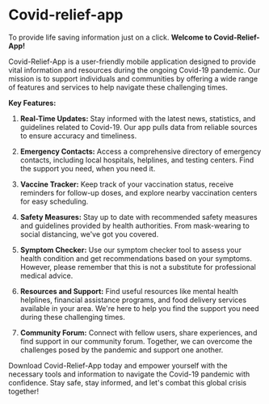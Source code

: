 # Covid-relief-app
To provide life saving information just on a click.
**Welcome to Covid-Relief-App!**

Covid-Relief-App is a user-friendly mobile application designed to provide vital information and resources during the ongoing Covid-19 pandemic. Our mission is to support individuals and communities by offering a wide range of features and services to help navigate these challenging times.

**Key Features:**

1. **Real-Time Updates:** Stay informed with the latest news, statistics, and guidelines related to Covid-19. Our app pulls data from reliable sources to ensure accuracy and timeliness.

2. **Emergency Contacts:** Access a comprehensive directory of emergency contacts, including local hospitals, helplines, and testing centers. Find the support you need, when you need it.

3. **Vaccine Tracker:** Keep track of your vaccination status, receive reminders for follow-up doses, and explore nearby vaccination centers for easy scheduling.

4. **Safety Measures:** Stay up to date with recommended safety measures and guidelines provided by health authorities. From mask-wearing to social distancing, we've got you covered.

5. **Symptom Checker:** Use our symptom checker tool to assess your health condition and get recommendations based on your symptoms. However, please remember that this is not a substitute for professional medical advice.

6. **Resources and Support:** Find useful resources like mental health helplines, financial assistance programs, and food delivery services available in your area. We're here to help you find the support you need during these challenging times.

7. **Community Forum:** Connect with fellow users, share experiences, and find support in our community forum. Together, we can overcome the challenges posed by the pandemic and support one another.

Download Covid-Relief-App today and empower yourself with the necessary tools and information to navigate the Covid-19 pandemic with confidence. Stay safe, stay informed, and let's combat this global crisis together!
